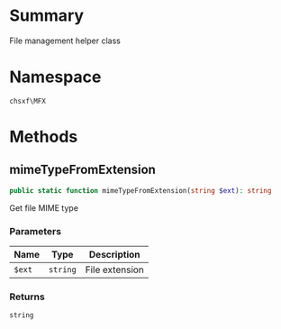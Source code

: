 # Summary

File management helper class

# Namespace

`chsxf\MFX`

# Methods

## mimeTypeFromExtension

```php
public static function mimeTypeFromExtension(string $ext): string
```

Get file MIME type

### Parameters

| Name   | Type     | Description    |
| ------ | -------- | -------------- |
| `$ext` | `string` | File extension |

### Returns

`string` 

